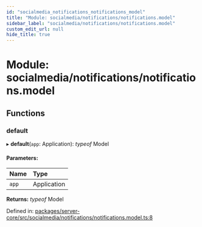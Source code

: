 ```yaml
---
id: "socialmedia_notifications_notifications_model"
title: "Module: socialmedia/notifications/notifications.model"
sidebar_label: "socialmedia/notifications/notifications.model"
custom_edit_url: null
hide_title: true
---
```


# Module: socialmedia/notifications/notifications.model

## Functions

### default

▸ **default**(`app`: Application): *typeof* Model

#### Parameters:

Name | Type |
:------ | :------ |
`app` | Application |

**Returns:** *typeof* Model

Defined in: [packages/server-core/src/socialmedia/notifications/notifications.model.ts:8](https://github.com/xr3ngine/xr3ngine/blob/673ad6a5f/packages/server-core/src/socialmedia/notifications/notifications.model.ts#L8)
